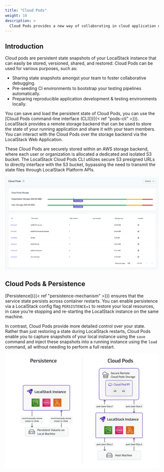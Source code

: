 ```yaml
---
title: "Cloud Pods"
weight: 10
description: >
  Cloud Pods provides a new way of collaborating in cloud application development workflows.
---
```


## Introduction

Cloud pods are persistent state snapshots of your LocalStack instance that can easily be stored, versioned, shared, and restored. Cloud Pods can be used for various purposes, such as:

- Sharing state snapshots amongst your team to foster collaborative debugging.
- Pre-seeding CI environments to bootstrap your testing pipelines automatically.
- Preparing reproducible application development & testing environments locally.

You can save and load the persistent state of Cloud Pods, you can use the [Cloud Pods command-line interface (CLI)]({{< ref "pods-cli" >}}). LocalStack provides a remote storage backend that can be used to store the state of your running application and share it with your team members. You can interact with the Cloud Pods over the storage backend via the LocalStack Web Application.

These Cloud Pods are securely stored within an AWS storage backend, where each user or organization is allocated a dedicated and isolated S3 bucket. The LocalStack Cloud Pods CLI utilizes secure S3 presigned URLs to directly interface with the S3 bucket, bypassing the need to transmit the state files through LocalStack Platform APIs.

<img src="pods-ui.png" alt="Cloud Pods Web UI" title="Cloud Pods Web UI" width="800" />

## Cloud Pods & Persistence

[Persistence]({{< ref "persistence-mechanism" >}}) ensures that the service state persists across container restarts. You can enable persistence via a LocalStack config flag `PERSISTENCE=1` to restore your local resources, in case you’re stopping and re-starting the LocalStack instance on the same machine.

In contrast, Cloud Pods provide more detailed control over your state. Rather than just restoring a state during LocalStack restarts, Cloud Pods enable you to capture snapshots of your local instance using the `save` command and inject these snapshots into a running instance using the `load` command, all without needing to perform a full restart.

<img src="cloud-pods-persistence.png" alt="Cloud Pods v/s Persistence" title="Cloud Pods v/s Persistence" width="800" />
